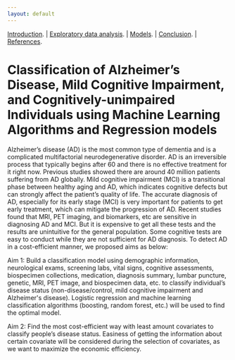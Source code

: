 ```yaml
---
layout: default
---
```


[Introduction](./index.html). | [Exploratory data analysis](./EDA.html). | [Models](./Models.html). | [Conclusion](./Conclusion.html). | [References](./References.html).

# Classification of Alzheimer’s Disease, Mild Cognitive Impairment, and Cognitively-unimpaired Individuals using Machine Learning Algorithms and Regression models

Alzheimer’s disease (AD) is the most common type of dementia and is a complicated multifactorial neurodegenerative disorder. AD is an irreversible process that typically begins after 60 and there is no effective treatment for it right now. Previous studies showed there are around 40 million patients suffering from AD globally. Mild cognitive impairment (MCI) is a transitional phase between healthy aging and AD, which indicates cognitive defects but can strongly affect the patient’s quality of life. The accurate diagnosis of AD, especially for its early stage (MCI) is very important for patients to get early treatment, which can mitigate the progression of AD. Recent studies found that MRI, PET imaging, and biomarkers, etc are sensitive in diagnosing AD and MCI. But it is expensive to get all these tests and the results are unintuitive for the general population. Some cognitive tests are easy to conduct while they are not sufficient for AD diagnosis. To detect AD in a cost-efficient manner, we proposed aims as below:

Aim 1: Build a classification model using demographic information, neurological exams, screening labs, vital signs, cognitive assessments, biospecimen collections, medication, diagnosis summary, lumbar puncture, genetic, MRI, PET image, and biospecimen data, etc. to classify individual’s disease status (non-disease/control, mild cognitive impairment and Alzheimer's disease). Logistic regression and machine learning classification algorithms (boosting, random forest, etc.) will be used to find the optimal model. 

Aim 2: Find the most cost-efficient way with least amount covariates to classify people’s disease status.  Easiness of getting the information about certain covariate will be considered during the selection of covariates, as we want to maximize the economic efficiency. 
